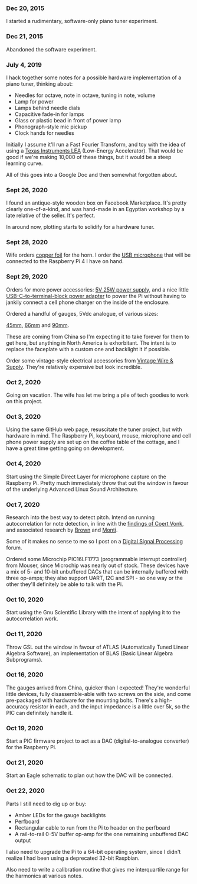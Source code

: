 ### Dec 20, 2015

I started a rudimentary, software-only piano tuner experiment.

### Dec 21, 2015

Abandoned the software experiment.

### July 4, 2019

I hack together some notes for a possible hardware implementation of a piano
tuner, thinking about:

- Needles for octave, note in octave, tuning in note, volume
- Lamp for power
- Lamps behind needle dials
- Capacitive fade-in for lamps
- Glass or plastic bead in front of power lamp
- Phonograph-style mic pickup
- Clock hands for needles

Initially I assume it'll run a Fast Fourier Transform, and toy with the idea
of using a 
[Texas Instruments LEA](https://www.ti.com/lit/an/slaa720/slaa720.pdf)
(Low-Energy Accelerator). That would be good if we're making 10,000 of these
things, but it would be a steep learning curve.

All of this goes into a Google Doc and then somewhat forgotten about.

### Sept 26, 2020

I found an antique-style wooden box on Facebook Marketplace. It's pretty
clearly one-of-a-kind, and was hand-made in an Egyptian workshop by a late 
relative of the seller. It's perfect.

In around now, plotting starts to solidify for a hardware tuner.

### Sept 28, 2020

Wife orders 
[copper foil](https://www.amazon.ca/gp/product/B0042SWYUA) 
for the horn. I order the 
[USB microphone](https://www.amazon.ca/gp/product/B07VWJ1XB2) 
that will be connected to the Raspberry Pi 4 I have on hand.

### Sept 29, 2020

Orders for more power accessories:
[5V 25W power supply](https://www.amazon.ca/gp/product/B00DECXUD0), 
and a nice little 
[USB-C-to-terminal-block power adapter](https://www.amazon.ca/gp/product/B07R8YPFD7)
to power the Pi without having to jankily connect a cell phone charger on the
inside of the enclosure.

Ordered a handful of gauges, 5Vdc analogue, of various sizes:

[45mm](https://www.ebay.ca/itm/181981812727),
[66mm](https://www.ebay.ca/itm/183445575857)
and
[90mm](https://www.ebay.ca/itm/172695600128).

These are coming from China so I'm expecting it to take forever for them to 
get here, but anything in North America is exhorbitant. The intent is to 
replace the faceplate with a custom one and backlight it if possible.

Order some vintage-style electrical accessories from 
[Vintage Wire & Supply](https://vintagewireandsupply.com). They're relatively
expensive but look incredible.

### Oct 2, 2020

Going on vacation. The wife has let me bring a pile of tech goodies to work on 
this project.

### Oct 3, 2020

Using the same GitHub web page, resuscitate the tuner project, but with 
hardware in mind. The Raspberry Pi, keyboard, mouse, microphone and cell phone
power supply are set up on the coffee table of the cottage, and I have a great
time getting going on development.

### Oct 4, 2020

Start using the Simple Direct Layer for microphone capture on the Raspberry Pi.
Pretty much immediately throw that out the window in favour of the underlying
Advanced Linux Sound Architecture.

### Oct 7, 2020

Research into the best way to detect pitch. Intend on running autocorrelation 
for note detection, in line with the
[findings of Coert Vonk](https://coertvonk.com/sw/embedded/arduino-pitch-detector-13252),
and associated research by
[Brown](http://academics.wellesley.edu/Physics/brown/pubs/acptrv89P2346-P2354.pdf)
and
[Monti](http://193.166.3.2/pub/sci/audio/dafx/2000/profs.sci.univr.it/%257Edafx/Final-Papers/pdf/Monti_DAFX00poster.pdf).

Some of it makes no sense to me so I post on a 
[Digital Signal Processing](https://dsp.stackexchange.com/questions/70736)
forum.

Ordered some Microchip PIC16LF1773 (programmable interrupt controller) from 
Mouser, since Microchip was nearly out of stock. These devices have a mix of 5- 
and 10-bit unbuffered DACs that can be internally buffered with three op-amps; 
they also support UART, I2C and SPI - so one way or the other they'll 
definitely be able to talk with the Pi.

### Oct 10, 2020

Start using the Gnu Scientific Library with the intent of applying it to the 
autocorrelation work.

### Oct 11, 2020

Throw GSL out the window in favour of ATLAS (Automatically Tuned Linear Algebra 
Software), an implementation of BLAS (Basic Linear Algebra Subprograms).

### Oct 16, 2020

The gauges arrived from China, quicker than I expected! They're wonderful
little devices, fully disassemble-able with two screws on the side, and come
pre-packaged with hardware for the mounting bolts. There's a high-accuracy
resistor in each, and the input impedance is a little over 5k, so the PIC can
definitely handle it.

### Oct 19, 2020

Start a PIC firmware project to act as a DAC (digital-to-analogue converter) 
for the Raspberry Pi.

### Oct 21, 2020

Start an Eagle schematic to plan out how the DAC will be connected.

### Oct 22, 2020

Parts I still need to dig up or buy:

- Amber LEDs for the gauge backlights
- Perfboard
- Rectangular cable to run from the Pi to header on the perfboard
- A rail-to-rail 0-5V buffer op-amp for the one remaining unbuffered DAC output

I also need to upgrade the Pi to a 64-bit operating system, since I didn't 
realize I had been using a deprecated 32-bit Raspbian.

Also need to write a calibration routine that gives me interquartile range for
the harmonics at various notes.
